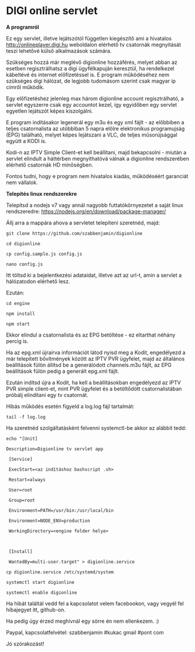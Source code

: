 # DIGI online servlet

**A programról**

Ez egy servlet, illetve lejátszótól független kiegészítő ami a hivatalos http://onlineplayer.digi.hu weboldalon elérhető tv csatornák megnyitását teszi lehetővé külső alkalmazások számára. 

Szükséges hozzá már meglévő digionline hozzáférés, melyet abban az esetben regisztrálhatsz a digi ügyfélkapuján keresztül, ha rendelkezel kábeltévé és internet előfizetéssel is. E program működéséhez nem szükséges digi hálózat, de legjobb tudomásom szerint csak magyar ip címről működik.

Egy előfizetéshez jelenleg max három digionline account regisztrálható, a servlet egyszerre csak egy accountot kezel, így egyidőben egy servlet egyetlen lejátszót képes kiszolgálni.

E program indításakor legenerál egy m3u és egy xml fájlt - az előbbiben a teljes csatornalista az utóbbiban 5 napra elölre elektronikus programujság (EPG) található, melyet képes lejátszani a VLC, de teljes műsorújsággal együtt a KODI is.

Kodi-n az IPTV Simple Client-et kell beállítani, majd bekapcsolni - miután a servlet elindult a háttérben megnyithatóvá válnak a digionline rendszerében elérhető csatornák HD minőségben.

Fontos tudni, hogy e program nem hivatalos kiadás, működéséért garanciát nem vállalok.

**Telepítés linux rendszerekre**

Telepítsd a nodejs v7 vagy annál nagyobb futtatókörnyezetet a saját linux rendszeredre: https://nodejs.org/en/download/package-manager/

Állj arra a mappára ahova a servletet telepíteni szeretnéd, majd:

`git clone https://github.com/szabbenjamin/digionline`

`cd digionline`

`cp config.sample.js config.js`

`nano config.js`

Itt töltsd ki a bejelentkezési adataidat, illetve azt az url-t, amin a servlet a hálózatodon elérhető lesz.

Ezután:

`cd engine`

`npm install`

`npm start`


Ekkor elindul a csatornalista és az EPG betöltése - ez eltarthat néhány percig is.

Ha az epg.xml újraírva információt látod nyisd meg a Kodit, engedélyezd a már telepített bővítmények között az IPTV PVR ügyfelet, majd az általános beállítások fülön állítsd be a generálódott channels.m3u fájlt, az EPG beállítások fülön pedig a generált epg.xml fájlt.

Ezután indítsd újra a Kodit, ha kell a beállításokban engedélyezd az IPTV PVR simple client-et, mint PVR ügyfelet és a betöltődött csatornalistában próbálj elindítani egy tv csatornát.

Hibás működés esetén figyeld a log.log fájl tartalmát:

`tail -f log.log`

Ha szeretnéd szolgáltatásként felvenni systemctl-be akkor az alábbit tedd:

`echo "[Unit]`

 `Description=Digionline tv servlet app`
 
` [Service]`

` ExecStart=<az indításhoz bashscript .sh>`

` Restart=always`

` User=root`

` Group=root`

` Environment=PATH=/usr/bin:/usr/local/bin`

` Environment=NODE_ENV=production`

` WorkingDirectory=<engine folder helye>`

` `

` [Install]`

` WantedBy=multi-user.target" > digionline.service`

`cp digionline.service /etc/systemd/system`

`systemctl start digionline`

`systemctl enable digionline`


Ha hibát találtál vedd fel a kapcsolatot velem facebookon, vagy vegyél fel hibajegyet itt, github-on.

Ha pedig úgy érzed meghívnál egy sörre én nem ellenkezem. :) 

Paypal, kapcsolatfelvétel: szabbenjamin #kukac gmail #pont com



Jó szórakozást!
